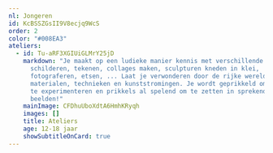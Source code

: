 ```yaml
---
nl: Jongeren
id: KcBSSZGsII9V8ecjq9WcS
order: 2
color: "#008EA3"
ateliers:
  - id: Tu-aRF3XGIUiGLMrY25jD
    markdown: "Je maakt op een ludieke manier kennis met verschillende technieken:
      schilderen, tekenen, collages maken, sculpturen kneden in klei,
      fotograferen, etsen, ... Laat je verwonderen door de rijke wereld van
      materialen, technieken en kunststromingen. Je wordt geprikkeld om te doen,
      te experimenteren en prikkels al spelend om te zetten in sprekende
      beelden!"
    mainImage: CFDhuUboXdtA6HmhKRyqh
    images: []
    title: Ateliers
    age: 12-18 jaar
    showSubtitleOnCard: true
---
```

